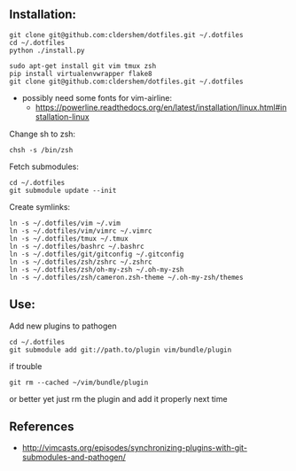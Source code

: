 Installation:
--------------
```
git clone git@github.com:cldershem/dotfiles.git ~/.dotfiles
cd ~/.dotfiles
python ./install.py
```
```
sudo apt-get install git vim tmux zsh
pip install virtualenvwrapper flake8
git clone git@github.com:cldershem/dotfiles.git ~/.dotfiles
```

- possibly need some fonts for vim-airline:
    - https://powerline.readthedocs.org/en/latest/installation/linux.html#installation-linux

Change sh to zsh:
```
chsh -s /bin/zsh
```

Fetch submodules:
```
cd ~/.dotfiles
git submodule update --init
```

Create symlinks:
```
ln -s ~/.dotfiles/vim ~/.vim
ln -s ~/.dotfiles/vim/vimrc ~/.vimrc
ln -s ~/.dotfiles/tmux ~/.tmux
ln -s ~/.dotfiles/bashrc ~/.bashrc 
ln -s ~/.dotfiles/git/gitconfig ~/.gitconfig
ln -s ~/.dotfiles/zsh/zshrc ~/.zshrc
ln -s ~/.dotfiles/zsh/oh-my-zsh ~/.oh-my-zsh
ln -s ~/.dotfiles/zsh/cameron.zsh-theme ~/.oh-my-zsh/themes
```

Use:
------
Add new plugins to pathogen
```
cd ~/.dotfiles
git submodule add git://path.to/plugin vim/bundle/plugin
```

if trouble
```
git rm --cached ~/vim/bundle/plugin
```
or better yet just rm the plugin and add it properly next time


References
------------
- http://vimcasts.org/episodes/synchronizing-plugins-with-git-submodules-and-pathogen/
